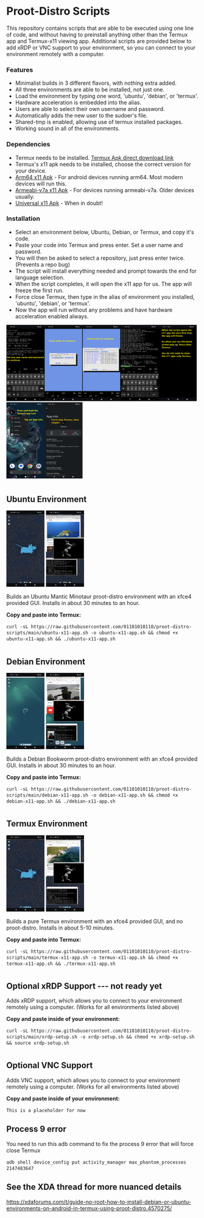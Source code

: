 # Proot-Distro Scripts

This repository contains scripts that are able to be executed using one line of code, and without having to preinstall anything other than the Termux app and Termux-x11 viewing app. Additional scripts are provided below to add xRDP or VNC support to your environment, so you can connect to your environment remotely with a computer. 

### Features

* Minimalist builds in 3 different flavors, with nothing extra added.
* All three environments are able to be installed, not just one.
* Load the environment by typing one word, 'ubuntu', 'debian', or 'termux'.
* Hardware acceleration is embedded into the alias.
* Users are able to select their own username and password.
* Automatically adds the new user to the sudoer's file.
* Shared-tmp is enabled, allowing use of termux installed packages.
* Working sound in all of the environments.

### Dependencies

* Termux needs to be installed. [Termux Apk direct download link](https://f-droid.org/repo/com.termux_118.apk)
* Termux's x11 apk needs to be installed, choose the correct version for your device.  
* [Arm64 x11 Apk](https://github.com/termux/termux-x11/releases/download/nightly/app-arm64-v8a-debug.apk) - For android devices running arm64. Most modern devices will run this.
* [Armeabi-v7a x11 Apk](https://github.com/termux/termux-x11/releases/download/nightly/app-armeabi-v7a-debug.apk) - For devices running armeabi-v7a. Older devices usually.
* [Universal x11 Apk](https://github.com/termux/termux-x11/releases/download/nightly/app-universal-debug.apk) - When in doubt!

### Installation

* Select an environment below, Ubuntu, Debian, or Termux, and copy it's code.
* Paste your code into Termux and press enter. Set a user name and password.
* You will then be asked to select a repository, just press enter twice. (Prevents a repo bug)
* The script will install everything needed and prompt towards the end for language selection.
* When the script completes, it will open the x11 app for us. The app will freeze the first run.
* Force close Termux, then type in the alias of environment you installed, 'ubuntu', 'debian', or 'termux'.
* Now the app will run without any problems and have hardware acceleration enabled always.

<img src="https://github.com/01101010110/proot-distro-scripts/blob/main/Pictures/installationscript.png?raw=true" width="100" height="200"><img src="https://github.com/01101010110/proot-distro-scripts/blob/main/Pictures/repo1.png?raw=true" width="100" height="200"><img src="https://github.com/01101010110/proot-distro-scripts/blob/main/Pictures/repo2.png?raw=true" width="100" height="200"><img src="https://github.com/01101010110/proot-distro-scripts/blob/main/Pictures/usersetup.png?raw=true" width="100" height="200"><img src="https://github.com/01101010110/proot-distro-scripts/blob/main/Pictures/frozenx11.png?raw=true" width="100" height="200"><img src="https://github.com/01101010110/proot-distro-scripts/blob/main/Pictures/termuxappinfo.png?raw=true" width="100" height="200"><img src="https://github.com/01101010110/proot-distro-scripts/blob/main/Pictures/forcestoptermux.png?raw=true" width="100" height="200">

#
## Ubuntu Environment 

<img src="https://github.com/01101010110/proot-distro-scripts/blob/main/Pictures/ubuntu.png?raw=true" width="100" height="200"> <img src="https://github.com/01101010110/proot-distro-scripts/blob/main/Pictures/ubuntu2.png?raw=true" width="100" height="200">

Builds an Ubuntu Mantic Minotaur proot-distro environment with an xfce4 provided GUI. Installs in about 30 minutes to an hour.

**Copy and paste into Termux:**
```
curl -sL https://raw.githubusercontent.com/01101010110/proot-distro-scripts/main/ubuntu-x11-app.sh -o ubuntu-x11-app.sh && chmod +x ubuntu-x11-app.sh && ./ubuntu-x11-app.sh
```

#
## Debian Environment 

<img src="https://github.com/01101010110/proot-distro-scripts/blob/main/Pictures/debian.png?raw=true" width="100" height="200"> <img src="https://github.com/01101010110/proot-distro-scripts/blob/main/Pictures/debian2.png?raw=true" width="100" height="200">

Builds a Debian Bookworm proot-distro environment with an xfce4 provided GUI. Installs in about 30 minutes to an hour.

**Copy and paste into Termux:**
```
curl -sL https://raw.githubusercontent.com/01101010110/proot-distro-scripts/main/debian-x11-app.sh -o debian-x11-app.sh && chmod +x debian-x11-app.sh && ./debian-x11-app.sh
```

#
## Termux Environment 

<img src="https://github.com/01101010110/proot-distro-scripts/blob/main/Pictures/termux.png?raw=true" width="100" height="200"> <img src="https://github.com/01101010110/proot-distro-scripts/blob/main/Pictures/termux2.png?raw=true" width="100" height="200">

Builds a pure Termux environment with an xfce4 provided GUI, and no proot-distro. Installs in about 5-10 minutes.

**Copy and paste into Termux:**
```
curl -sL https://raw.githubusercontent.com/01101010110/proot-distro-scripts/main/termux-x11-app.sh -o termux-x11-app.sh && chmod +x termux-x11-app.sh && ./termux-x11-app.sh
```

#
## Optional xRDP Support --- not ready yet

Adds xRDP support, which allows you to connect to your environment remotely using a computer. (Works for all environments listed above) 

**Copy and paste inside of your environment:**
```
curl -sL https://raw.githubusercontent.com/01101010110/proot-distro-scripts/main/xrdp-setup.sh -o xrdp-setup.sh && chmod +x xrdp-setup.sh && source xrdp-setup.sh
```

#
## Optional VNC Support

Adds VNC support, which allows you to connect to your environment remotely using a computer. (Works for all environments listed above) 

**Copy and paste inside of your environment:**
```
This is a placeholder for now
```

## Process 9 error

You need to run this adb command to fix the process 9 error that will force close Termux
```
adb shell device_config put activity_manager max_phantom_processes 2147483647
```

## See the XDA thread for more nuanced details
https://xdaforums.com/t/guide-no-root-how-to-install-debian-or-ubuntu-environments-on-android-in-termux-using-proot-distro.4570275/
